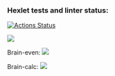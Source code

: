 ### Hexlet tests and linter status:
[![Actions Status](https://github.com/Noboribetsu/python-project-lvl1/workflows/hexlet-check/badge.svg)](https://github.com/Noboribetsu/python-project-lvl1/actions)

<a href="https://codeclimate.com/github/Noboribetsu/python-project-lvl1/maintainability"><img src="https://api.codeclimate.com/v1/badges/a856c4b312a249839368/maintainability" /></a>

Brain-even:
<a href="https://asciinema.org/a/502110" target="_blank"><img src="https://asciinema.org/a/502110.svg" /></a>

Brain-calc:
<a href="https://asciinema.org/a/8sZUJnYWc28NJfmX4MIMDmWH9" target="_blank"><img src="https://asciinema.org/a/8sZUJnYWc28NJfmX4MIMDmWH9.svg" /></a>
